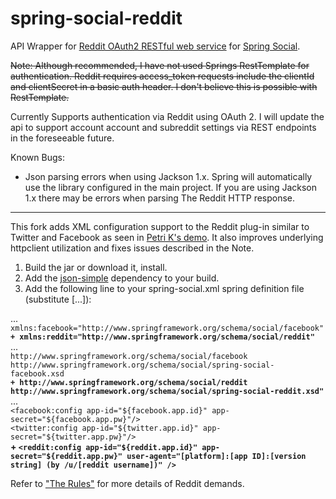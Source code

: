 spring-social-reddit
====================

API Wrapper for [Reddit OAuth2 RESTful web service](http://www.reddit.com/dev/api) 
for [Spring Social](http://projects.spring.io/spring-social/).

~~Note: Although recommended, I have not used Springs RestTemplate for authentication. Reddit requires access_token requests include the clientId and clientSecret in a basic auth header. I don't believe this is possible with RestTemplate.~~ 

Currently Supports authentication via Reddit using OAuth 2. I will update the api to support account account and subreddit settings via REST endpoints in the foreseeable future.


Known Bugs:
- Json parsing errors when using Jackson 1.x. Spring will automatically use the library configured in the main project. If you are using Jackson 1.x there may be errors when parsing The Reddit HTTP response.
 
<hr/>

This fork adds XML configuration support to the Reddit plug-in similar to Twitter and Facebook as seen in [Petri K's demo](https://github.com/pkainulainen/spring-social-examples/tree/master/sign-in/spring-mvc-normal).  It also improves underlying httpclient utilization and fixes issues described in the Note.

1.  Build the jar or download it, install.
2.  Add the [json-simple](http://mvnrepository.com/artifact/com.googlecode.json-simple/json-simple/1.1.1) dependency to your build.
3.  Add the following line to your spring-social.xml spring definition file (substitute [...]):

...<br/>
`xmlns:facebook="http://www.springframework.org/schema/social/facebook"`<br/>
**`+ xmlns:reddit="http://www.springframework.org/schema/social/reddit"`**<br/>
...<br/>
`http://www.springframework.org/schema/social/facebook`<br/> `http://www.springframework.org/schema/social/spring-social-facebook.xsd`<br/>
**`+ http://www.springframework.org/schema/social/reddit`<br/> `http://www.springframework.org/schema/social/spring-social-reddit.xsd"`**<br/>
...<br/>
  `<facebook:config app-id="${facebook.app.id}" app-secret="${facebook.app.pw}"/>`<br/>
  `<twitter:config app-id="${twitter.app.id}" app-secret="${twitter.app.pw}"/>`<br/>
**\+ `<reddit:config app-id="${reddit.app.id}" app-secret="${reddit.app.pw}"
		user-agent="[platform]:[app ID]:[version string] (by /u/[reddit username])" />`**<br/>

Refer to ["The Rules"](https://github.com/reddit/reddit/wiki/API) for more details of Reddit demands.
